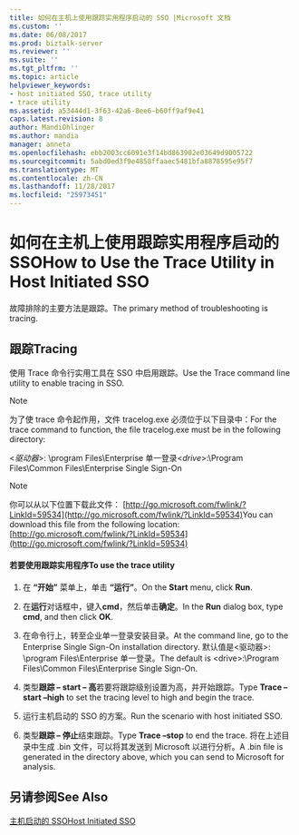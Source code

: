 ```yaml
---
title: 如何在主机上使用跟踪实用程序启动的 SSO |Microsoft 文档
ms.custom: ''
ms.date: 06/08/2017
ms.prod: biztalk-server
ms.reviewer: ''
ms.suite: ''
ms.tgt_pltfrm: ''
ms.topic: article
helpviewer_keywords:
- host initiated SSO, trace utility
- trace utility
ms.assetid: a53444d1-3f63-42a6-8ee6-b60ff9af9e41
caps.latest.revision: 8
author: MandiOhlinger
ms.author: mandia
manager: anneta
ms.openlocfilehash: ebb2003cc6091e3f14bd863902e03649d9005722
ms.sourcegitcommit: 5abd0ed3f9e4858ffaaec5481bfa8878595e95f7
ms.translationtype: MT
ms.contentlocale: zh-CN
ms.lasthandoff: 11/28/2017
ms.locfileid: "25973451"
---
```

# <a name="how-to-use-the-trace-utility-in-host-initiated-sso"></a><span data-ttu-id="5e9ab-102">如何在主机上使用跟踪实用程序启动的 SSO</span><span class="sxs-lookup"><span data-stu-id="5e9ab-102">How to Use the Trace Utility in Host Initiated SSO</span></span>
<span data-ttu-id="5e9ab-103">故障排除的主要方法是跟踪。</span><span class="sxs-lookup"><span data-stu-id="5e9ab-103">The primary method of troubleshooting is tracing.</span></span>  
  
## <a name="tracing"></a><span data-ttu-id="5e9ab-104">跟踪</span><span class="sxs-lookup"><span data-stu-id="5e9ab-104">Tracing</span></span>  
 <span data-ttu-id="5e9ab-105">使用 Trace 命令行实用工具在 SSO 中启用跟踪。</span><span class="sxs-lookup"><span data-stu-id="5e9ab-105">Use the Trace command line utility to enable tracing in SSO.</span></span>  
  
> [!NOTE]
>  <span data-ttu-id="5e9ab-106">为了使 trace 命令起作用，文件 tracelog.exe 必须位于以下目录中：</span><span class="sxs-lookup"><span data-stu-id="5e9ab-106">For the trace command to function, the file tracelog.exe must be in the following directory:</span></span>  
>   
>  <span data-ttu-id="5e9ab-107">\<*驱动器*\>: \program Files\Enterprise 单一登录</span><span class="sxs-lookup"><span data-stu-id="5e9ab-107">\<*drive*\>:\Program Files\Common Files\Enterprise Single Sign-On</span></span>  
  
> [!NOTE]
>  <span data-ttu-id="5e9ab-108">你可以从以下位置下载此文件： [http://go.microsoft.com/fwlink/?LinkId=59534](http://go.microsoft.com/fwlink/?LinkId=59534)</span><span class="sxs-lookup"><span data-stu-id="5e9ab-108">You can download this file from the following location: [http://go.microsoft.com/fwlink/?LinkId=59534](http://go.microsoft.com/fwlink/?LinkId=59534)</span></span>  
  
#### <a name="to-use-the-trace-utility"></a><span data-ttu-id="5e9ab-109">若要使用跟踪实用程序</span><span class="sxs-lookup"><span data-stu-id="5e9ab-109">To use the trace utility</span></span>  
  
1.  <span data-ttu-id="5e9ab-110">在 **“开始”** 菜单上，单击 **“运行”**。</span><span class="sxs-lookup"><span data-stu-id="5e9ab-110">On the **Start** menu, click **Run**.</span></span>  
  
2.  <span data-ttu-id="5e9ab-111">在**运行**对话框中，键入**cmd**，然后单击**确定**。</span><span class="sxs-lookup"><span data-stu-id="5e9ab-111">In the **Run** dialog box, type **cmd**, and then click **OK**.</span></span>  
  
3.  <span data-ttu-id="5e9ab-112">在命令行上，转至企业单一登录安装目录。</span><span class="sxs-lookup"><span data-stu-id="5e9ab-112">At the command line, go to the Enterprise Single Sign-On installation directory.</span></span> <span data-ttu-id="5e9ab-113">默认值是\<驱动器\>: \program Files\Enterprise 单一登录。</span><span class="sxs-lookup"><span data-stu-id="5e9ab-113">The default is \<drive\>:\Program Files\Common Files\Enterprise Single Sign-On.</span></span>  
  
4.  <span data-ttu-id="5e9ab-114">类型**跟踪 – start – 高**若要将跟踪级别设置为高，并开始跟踪。</span><span class="sxs-lookup"><span data-stu-id="5e9ab-114">Type **Trace –start –high** to set the tracing level to high and begin the trace.</span></span>  
  
5.  <span data-ttu-id="5e9ab-115">运行主机启动的 SSO 的方案。</span><span class="sxs-lookup"><span data-stu-id="5e9ab-115">Run the scenario with host initiated SSO.</span></span>  
  
6.  <span data-ttu-id="5e9ab-116">类型**跟踪 – 停止**结束跟踪。</span><span class="sxs-lookup"><span data-stu-id="5e9ab-116">Type **Trace –stop** to end the trace.</span></span> <span data-ttu-id="5e9ab-117">将在上述目录中生成 .bin 文件，可以将其发送到 Microsoft 以进行分析。</span><span class="sxs-lookup"><span data-stu-id="5e9ab-117">A .bin file is generated in the directory above, which you can send to Microsoft for analysis.</span></span>  
  
## <a name="see-also"></a><span data-ttu-id="5e9ab-118">另请参阅</span><span class="sxs-lookup"><span data-stu-id="5e9ab-118">See Also</span></span>  
 [<span data-ttu-id="5e9ab-119">主机启动的 SSO</span><span class="sxs-lookup"><span data-stu-id="5e9ab-119">Host Initiated SSO</span></span>](../core/host-initiated-sso.md)